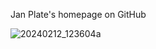
Jan Plate's homepage on GitHub

![20240212_123604a](https://github.com/jplate/jplate.github.io/assets/3945422/84819805-be31-43a6-a1c8-a3446a1c9700)
